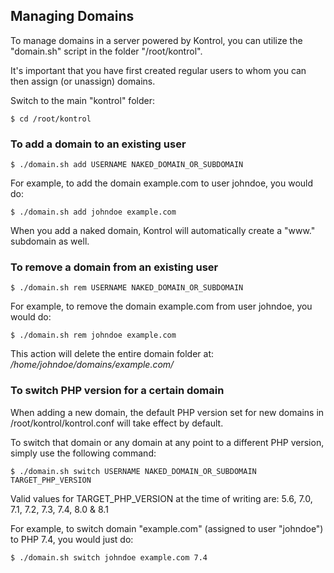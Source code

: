 ## Managing Domains

To manage domains in a server powered by Kontrol, you can utilize the "domain.sh" script in the folder "/root/kontrol".

It's important that you have first created regular users to whom you can then assign (or unassign) domains.

Switch to the main "kontrol" folder:
```
$ cd /root/kontrol
```

### To add a domain to an existing user
```
$ ./domain.sh add USERNAME NAKED_DOMAIN_OR_SUBDOMAIN
```

For example, to add the domain example.com to user johndoe, you would do:
```
$ ./domain.sh add johndoe example.com
```

When you add a naked domain, Kontrol will automatically create a "www." subdomain as well.

### To remove a domain from an existing user
```
$ ./domain.sh rem USERNAME NAKED_DOMAIN_OR_SUBDOMAIN
```

For example, to remove the domain example.com from user johndoe, you would do:
```
$ ./domain.sh rem johndoe example.com
```

This action will delete the entire domain folder at: */home/johndoe/domains/example.com/*


### To switch PHP version for a certain domain
When adding a new domain, the default PHP version set for new domains in /root/kontrol/kontrol.conf will take effect by default.

To switch that domain or any domain at any point to a different PHP version, simply use the following command:
```
$ ./domain.sh switch USERNAME NAKED_DOMAIN_OR_SUBDOMAIN TARGET_PHP_VERSION
```

Valid values for TARGET\_PHP\_VERSION at the time of writing are: 5.6, 7.0, 7.1, 7.2, 7.3, 7.4, 8.0 & 8.1

For example, to switch domain "example.com" (assigned to user "johndoe") to PHP 7.4, you would just do:
```
$ ./domain.sh switch johndoe example.com 7.4
```

